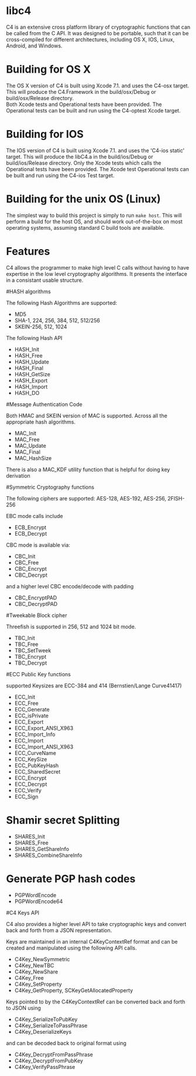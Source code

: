 # libc4

C4 is an extensive cross platform library of cryptographic functions that can be called 
from the C API. It was designed to be portable, such that it can be cross-compiled 
for different architectures,  including OS X, IOS,  Linux, Android, and Windows.


# Building for OS X

The OS X version of C4 is built using Xcode 7.1. and uses the C4-osx target. This will
 produce the C4.Framework  in the build/osx/Debug or build/osx/Release directory.  
 Both Xcode tests and Operational tests have been provided. The Operational tests can
  be built and run using the C4-optest Xcode target.

# Building for IOS

The IOS  version of C4 is built using Xcode 7.1. and uses the 'C4-ios static' target.
 This will produce the libC4.a in the build/ios/Debug or build/ios/Release directory. 
  Only the Xcode tests which calls the Operational tests have been provided. The Xcode
   test Operational tests can be built and run using the C4-ios Test  target.


# Building for the unix OS (Linux)

The simplest way to build this project is simply to run `make host`. This will
perform a build for the host OS, and should work out-of-the-box on most operating
systems, assuming standard C build tools are available.


# Features

C4 allows the programmer to make high level C calls without having to have expertise 
in the low level cryptography algorithms. It presents the interface in a consistant 
usable structure.

#HASH algorithms 

The following Hash Algorithms are supported:

- MD5
- SHA-1, 224, 256, 384, 512, 512/256
- SKEIN-256, 512, 1024 
 
 The following Hash API

- HASH_Init
- HASH_Free 
- HASH_Update
- HASH_Final 
- HASH_GetSize 
- HASH_Export 
- HASH_Import 
- HASH_DO 

#Message Authentication Code

Both HMAC and SKEIN version of MAC is supported. Across all the appropriate hash algorithms.
 
- MAC_Init
- MAC_Free
- MAC_Update
- MAC_Final
- MAC_HashSize

There is also a MAC_KDF utility function that is helpful for doing key derivation 
 
#Symmetric Cryptography functions

The following ciphers are supported:	AES-128, AES-192, AES-256, 2FISH-256
   
EBC mode calls include
- ECB_Encrypt
- ECB_Decrypt 

CBC mode is available via:

- CBC_Init
- CBC_Free
- CBC_Encrypt
- CBC_Decrypt 

and a  higher level CBC encode/decode with padding  

- CBC_EncryptPAD
- CBC_DecryptPAD

#Tweekable Block cipher

Threefish is supported in 256, 512 and 1024 bit mode.

- TBC_Init 
- TBC_Free
- TBC_SetTweek
- TBC_Encrypt
- TBC_Decrypt 

#ECC Public Key functions

supported Keysizes are ECC-384 and 414 (Bernstien/Lange Curve41417) 

- ECC_Init
- ECC_Free
- ECC_Generate
- ECC_isPrivate
- ECC_Export 
- ECC_Export_ANSI_X963
- ECC_Import_Info
- ECC_Import
- ECC_Import_ANSI_X963
- ECC_CurveName
- ECC_KeySize
- ECC_PubKeyHash
- ECC_SharedSecret 
- ECC_Encrypt
- ECC_Decrypt
- ECC_Verify
- ECC_Sign

# Shamir secret Splitting 

- SHARES_Init
- SHARES_Free
- SHARES_GetShareInfo
- SHARES_CombineShareInfo

# Generate PGP hash codes
- PGPWordEncode
- PGPWordEncode64

#C4 Keys API

C4 also provides a higher level API to take cryptographic keys and convert back and forth
from a JSON representation.

Keys are maintained in an internal C4KeyContextRef format and can be created and manipulated
using the following API calls.

- C4Key_NewSymmetric
- C4Key_NewTBC
- C4Key_NewShare
- C4Key_Free
- C4Key_SetProperty
- C4Key_GetProperty, SCKeyGetAllocatedProperty

Keys pointed to by the C4KeyContextRef can be converted back and forth to JSON using

- C4Key_SerializeToPubKey
- C4Key_SerializeToPassPhrase
- C4Key_DeserializeKeys

and can be decoded back to original format using

- C4Key_DecryptFromPassPhrase
- C4Key_DecryptFromPubKey 
- C4Key_VerifyPassPhrase






 



